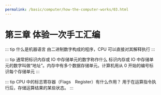 ```yaml
---
permalink: /basic/computer/how-the-computer-works/03.html
---
```


# 第三章 体验一次手工汇编

::: tip 什么是机器语言
由二进制数字构成的程序，CPU 可以直接对其解释执行
:::

::: tip 通常把标识内存或 IO 中存储单元的数字称作什么
标识内存或 IO 中存储单元的数字叫做“地址”。内存中有多个数据存储单元。计算机用从 0 开始的编号标识每个存储单元
:::

::: tip CPU 中的标志寄存器（Flags Register）有什么作用？
用于在运算指令执行后，存储运算结果的某些状态。
:::
